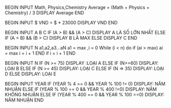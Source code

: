 <!-- Bài 1: Mô tả thuật toán trung bình -->
BEGIN
    INPUT Math, Physics,Chemistry
        Average = (Math + Physics + Chemistry) / 3 
    DISPLAY Average
END

<!-- Bài 2: Mô tả thuật toán chuyển đổi tiền tệ -->
BEGIN 
    INPUT $
        VND = $ * 23000
    DISPLAY VND
END
<!-- Bài 3: Mô tả thuật toán tìm giá trị lớn nhất trong 3 số -->
BEGIN 
    INPUT A B C
        IF (A > B) && (A > C)
            DISPLAY A LÀ SỐ LỚN NHẤT
        ELSE IF (A < B) && (B > C)
            DISPLAY B LÀ MAX
        ELSE 
            DISPLAY C
END
<!-- Bài 4: Mô tả thuật toán tìm giá trị lớn nhất trong một dãy số -->  
BEGIN 
    INPUT N  a1,a2,a3...aN
        a1 = max ,i = 0
        While (i < n)
        do if (ai > max)
            ai = max
            i = i + 1
            END if
            i = i + 1
END
<!-- Bài 5:  -->
BEGIN 
    INPUT N
    IF (N >= 75)
        DISPLAY :LOẠI A
        ELSE IF (N>=60)
        DISPLAY: LOẠI B
        ELSE IF (N >= 45)
        DISPLAY: LOẠI C
        ELSE IF (N => 35)
        DISPLAY: LOẠI D
        ELSE
        DISPLAY: LOẠI E

  <!-- BÀI 6: NĂM NHUẬN VÀ KO NHUẬN  -->
  BEGIN
    INPUT YEAR
    IF (YEAR % 4 == 0 && YEAR % 100 != 0) 
    DISPLAY: NĂM NHUẬN
    ELSE IF (YEAR % 100 == 0 && YEAR % 400 !=0)
    DISPLAY: NĂM KHÔNG NHUẬN
    ELSE IF (YEAR % 400 == 0 && YEAR % 100 ==0)
    DISPLAY: NĂM NHUẬN
END